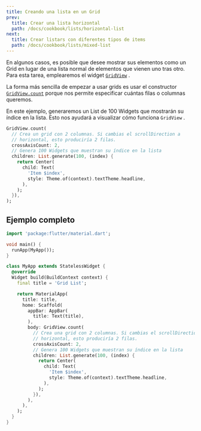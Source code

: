 ```yaml
---
title: Creando una lista en un Grid
prev:
  title: Crear una lista horizontal
  path: /docs/cookbook/lists/horizontal-list
next:
  title: Crear listars con diferentes tipos de items
  path: /docs/cookbook/lists/mixed-list
---
```


En algunos casos, es posible que desee mostrar sus elementos como un Grid en lugar de una lista normal 
de elementos que vienen uno tras otro. Para esta tarea, emplearemos el 
widget 
[`GridView`]({{site.api}}/flutter/widgets/GridView-class.html) . 

La forma más sencilla de empezar a usar grids es usar el constructor 
[`GridView.count`]({{site.api}}/flutter/widgets/GridView/GridView.count.html)
porque nos permite especificar cuántas filas o columnas queremos.

En este ejemplo, generaremos un List de 100 Widgets que mostrarán su índice en la lista. 
Esto nos ayudará a visualizar cómo funciona `GridView` .

<!-- skip -->
```dart
GridView.count(
  // Crea un grid con 2 columnas. Si cambias el scrollDirection a 
  // horizontal, esto produciría 2 filas.
  crossAxisCount: 2,
  // Genera 100 Widgets que muestran su índice en la lista
  children: List.generate(100, (index) {
    return Center(
      child: Text(
        'Item $index',
        style: Theme.of(context).textTheme.headline,
      ),
    );
  }),
);
```

## Ejemplo completo

```dart
import 'package:flutter/material.dart';

void main() {
  runApp(MyApp());
}

class MyApp extends StatelessWidget {
  @override
  Widget build(BuildContext context) {
    final title = 'Grid List';

    return MaterialApp(
      title: title,
      home: Scaffold(
        appBar: AppBar(
          title: Text(title),
        ),
        body: GridView.count(
          // Crea una grid con 2 columnas. Si cambias el scrollDirection a
          // horizontal, esto produciría 2 filas.
          crossAxisCount: 2,
          // Genera 100 Widgets que muestran su índice en la lista
          children: List.generate(100, (index) {
            return Center(
              child: Text(
                'Item $index',
                style: Theme.of(context).textTheme.headline,
              ),
            );
          }),
        ),
      ),
    );
  }
}
```
